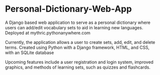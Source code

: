 # Personal-Dictionary-Web-App
A Django based web application to serve as a personal dictionary where users can add/edit vocabulary sets to aid in learning new languages. Deployed at mythric.pythonanywhere.com

Currently, the application allows a user to create sets, add, edit, and delete terms. 
Created using Python with a Django framework, HTML, and CSS, with an SQLite database

Upcoming features include a user registration and login system, improved graphics, and methods of learning sets, such as quizzes and flashcards. 
